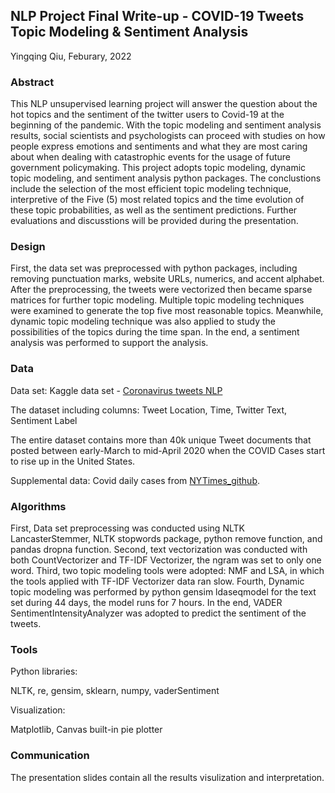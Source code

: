## NLP Project Final Write-up - COVID-19 Tweets Topic Modeling & Sentiment Analysis

Yingqing Qiu, Feburary, 2022

### Abstract

This NLP unsupervised learning project will answer the question about the hot topics and the sentiment of the twitter users to Covid-19 at the beginning of the pandemic. With the topic modeling and sentiment analysis results, social scientists and psychologists can proceed with studies on how people express emotions and sentiments and what they are most caring about when dealing with catastrophic events for the usage of future government policymaking. This project adopts topic modeling, dynamic topic modeling, and sentiment analysis python packages. The conclustions include the selection of the most efficient topic modeling technique, interpretive of the Five (5) most related topics and the time evolution of these topic probabilities, as well as the sentiment predictions. Further evaluations and discusstions will be provided during the presentation.

### Design

First, the data set was preprocessed with python packages, including removing punctuation marks, website URLs, numerics, and accent alphabet. After the preprocessing, the tweets were vectorized then became sparse matrices for further topic modeling. Multiple topic modeling techniques were examined to generate the top five most reasonable topics. Meanwhile, dynamic topic modeling technique was also applied to study the possibilities of the topics during the time span. In the end, a sentiment analysis was performed to support the analysis.

### Data

Data set: Kaggle data set - [Coronavirus tweets NLP](https://www.kaggle.com/datatattle/covid-19-nlp-text-classification)

The dataset including columns: Tweet Location, Time, Twitter Text, Sentiment Label

The entire dataset contains more than 40k unique Tweet documents that posted between early-March to mid-April 2020 when the COVID Cases start to rise up in the United States.

Supplemental data: Covid daily cases from [NYTimes_github](https://github.com/nytimes/covid-19-data/blob/master/us.csv).

### Algorithms

First, Data set preprocessing was conducted using NLTK LancasterStemmer, NLTK stopwords package, python remove function, and pandas dropna function. Second, text vectorization was conducted with both CountVectorizer and TF-IDF Vectorizer, the ngram was set to only one word. Third, two topic modeling tools were adopted: NMF and LSA, in which the tools applied with TF-IDF Vectorizer data ran slow. Fourth, Dynamic topic modeling was performed by python gensim ldaseqmodel for the text set during 44 days, the model runs for 7 hours. In the end, VADER SentimentIntensityAnalyzer was adopted to predict the sentiment of the tweets.
### Tools
Python libraries:

NLTK, re, gensim, sklearn, numpy, vaderSentiment

Visualization: 

Matplotlib, Canvas built-in pie plotter

### Communication

The presentation slides contain all the results visulization and interpretation.


